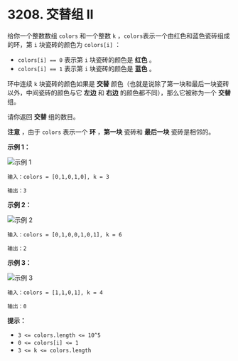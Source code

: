 # 3208. 交替组 II

给你一个整数数组 `colors` 和一个整数 `k` ，`colors`表示一个由红色和蓝色瓷砖组成的环，第 `i` 块瓷砖的颜色为 `colors[i]` ：

- `colors[i] == 0` 表示第 `i` 块瓷砖的颜色是 **红色** 。
- `colors[i] == 1` 表示第 `i` 块瓷砖的颜色是 **蓝色** 。

环中连续 `k` 块瓷砖的颜色如果是 **交替** 颜色（也就是说除了第一块和最后一块瓷砖以外，中间瓷砖的颜色与它 **左边** 和 **右边** 的颜色都不同），那么它被称为一个 **交替** 组。

请你返回 **交替** 组的数目。

**注意** ，由于 `colors` 表示一个 **环** ，**第一块** 瓷砖和 **最后一块** 瓷砖是相邻的。

**示例 1：**

![示例 1](https://assets.leetcode.com/uploads/2024/06/19/screenshot-2024-05-28-183519.png)

```()
输入：colors = [0,1,0,1,0], k = 3

输出：3
```

**示例 2：**

![示例 2](https://assets.leetcode.com/uploads/2024/06/19/screenshot-2024-05-28-183907.png)

```()
输入：colors = [0,1,0,0,1,0,1], k = 6

输出：2
```

**示例 3：**

![示例 3](https://assets.leetcode.com/uploads/2024/06/19/screenshot-2024-05-28-184516.png)

```()
输入：colors = [1,1,0,1], k = 4

输出：0
```

**提示：**

- `3 <= colors.length <= 10^5`
- `0 <= colors[i] <= 1`
- `3 <= k <= colors.length`

